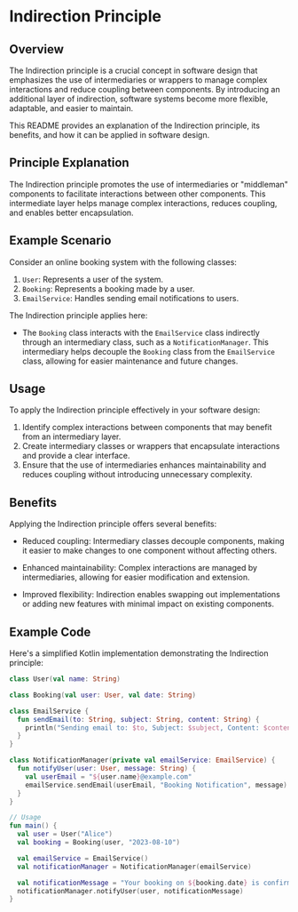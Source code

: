 # Indirection Principle

## Overview

The Indirection principle is a crucial concept in software design that emphasizes the use of intermediaries or wrappers
to manage complex interactions and reduce coupling between components. By introducing an additional layer of
indirection, software systems become more flexible, adaptable, and easier to maintain.

This README provides an explanation of the Indirection principle, its benefits, and how it can be applied in software
design.

## Principle Explanation

The Indirection principle promotes the use of intermediaries or "middleman" components to facilitate interactions
between other components. This intermediate layer helps manage complex interactions, reduces coupling, and enables
better encapsulation.

## Example Scenario

Consider an online booking system with the following classes:

1. `User`: Represents a user of the system.
2. `Booking`: Represents a booking made by a user.
3. `EmailService`: Handles sending email notifications to users.

The Indirection principle applies here:

- The `Booking` class interacts with the `EmailService` class indirectly through an intermediary class, such as
  a `NotificationManager`. This intermediary helps decouple the `Booking` class from the `EmailService` class, allowing
  for easier maintenance and future changes.

## Usage

To apply the Indirection principle effectively in your software design:

1. Identify complex interactions between components that may benefit from an intermediary layer.
2. Create intermediary classes or wrappers that encapsulate interactions and provide a clear interface.
3. Ensure that the use of intermediaries enhances maintainability and reduces coupling without introducing unnecessary
   complexity.

## Benefits

Applying the Indirection principle offers several benefits:

- Reduced coupling: Intermediary classes decouple components, making it easier to make changes to one component without
  affecting others.

- Enhanced maintainability: Complex interactions are managed by intermediaries, allowing for easier modification and
  extension.

- Improved flexibility: Indirection enables swapping out implementations or adding new features with minimal impact on
  existing components.

## Example Code

Here's a simplified Kotlin implementation demonstrating the Indirection principle:

```kotlin
class User(val name: String)

class Booking(val user: User, val date: String)

class EmailService {
  fun sendEmail(to: String, subject: String, content: String) {
    println("Sending email to: $to, Subject: $subject, Content: $content")
  }
}

class NotificationManager(private val emailService: EmailService) {
  fun notifyUser(user: User, message: String) {
    val userEmail = "${user.name}@example.com"
    emailService.sendEmail(userEmail, "Booking Notification", message)
  }
}

// Usage
fun main() {
  val user = User("Alice")
  val booking = Booking(user, "2023-08-10")

  val emailService = EmailService()
  val notificationManager = NotificationManager(emailService)

  val notificationMessage = "Your booking on ${booking.date} is confirmed."
  notificationManager.notifyUser(user, notificationMessage)
}
```
